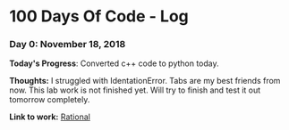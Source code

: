 # 100 Days Of Code - Log

### Day 0: November 18, 2018 

**Today's Progress**: Converted c++ code to python today.

**Thoughts:** I struggled with IdentationError. Tabs are my best friends from now. This lab work is not finished yet. Will try to finish and test it out tomorrow completely.

**Link to work:** [Rational](https://github.com/dianazhanseit/rational)
